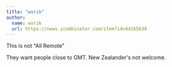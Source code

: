```yaml
---
title: "worik"
author:
  name: worik
  url: https://news.ycombinator.com/item?id=44165639
---
```


<JobNavigation />

This is not &quot;All Remote&quot;

They want people close to GMT.  New Zealander&#x27;s not welcome.
<JobApplication />
